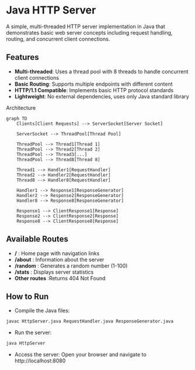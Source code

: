 # Java HTTP Server
A simple, multi-threaded HTTP server implementation in Java that demonstrates basic web server concepts including request handling, routing, and concurrent client connections.
## Features

- **Multi-threaded**: Uses a thread pool with 8 threads to handle concurrent client connections
- **Basic Routing**: Supports multiple endpoints with different content
- **HTTP/1.1 Compatible**: Implements basic HTTP protocol standards
- **Lightweight**: No external dependencies, uses only Java standard library

Architecture
```mermaid
graph TD
    Clients[Client Requests] --> ServerSocket[Server Socket]
    
    ServerSocket --> ThreadPool[Thread Pool]
    
    ThreadPool --> Thread1[Thread 1]
    ThreadPool --> Thread2[Thread 2]
    ThreadPool --> Thread3[...]
    ThreadPool --> Thread8[Thread 8]
    
    Thread1 --> Handler1[RequestHandler]
    Thread2 --> Handler2[RequestHandler]
    Thread8 --> Handler8[RequestHandler]
    
    Handler1 --> Response1[ResponseGenerator]
    Handler2 --> Response2[ResponseGenerator]
    Handler8 --> Response8[ResponseGenerator]
    
    Response1 --> ClientResponse1[Response]
    Response2 --> ClientResponse2[Response]
    Response8 --> ClientResponse8[Response]
```

## Available Routes
- **/** : Home page with navigation links
- **/about** : Information about the server
- **/random** : Generates a random number (1-100)
- **/stats** : Displays server statistics
- **Other routes** :Returns 404 Not Found
## How to Run
- Compile the Java files:
```bash
javac HttpServer.java RequestHandler.java ResponseGenerator.java
```
- Run the server:
```bash
java HttpServer
```
- Access the server:
Open your browser and navigate to http://localhost:8080


